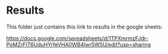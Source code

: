 # Results

This folder just contains this link to results in the google sheets:

https://docs.google.com/spreadsheets/d/1TPXmrmzFJdr-PoMZrFIT6UduHYrfeVHA0WB4lwr5W5U/edit?usp=sharing
